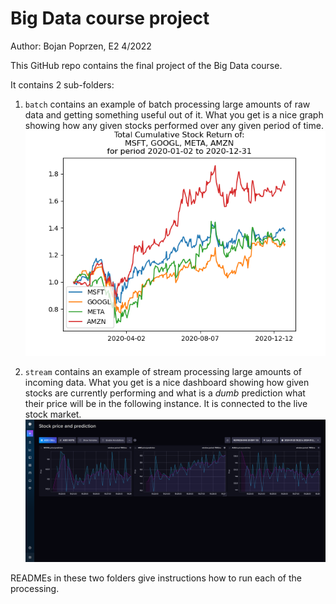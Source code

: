 # Big Data course project

Author: Bojan Poprzen, E2 4/2022

This GitHub repo contains the final project of the Big Data course.

It contains 2 sub-folders:
1. `batch` contains an example of batch processing large amounts of raw data and getting something useful out of it. What you get is a nice graph showing how any given stocks performed over any given period of time.
![Batch processing result](img/result.png)

2. `stream` contains an example of stream processing large amounts of incoming data. What you get is a nice dashboard showing how given stocks are currently performing and what is a *dumb* prediction what their price will be in the following instance. It is connected to the live stock market.
![Stream processing result](img/influxdb-screenshot.png)

READMEs in these two folders give instructions how to run each of the processing.